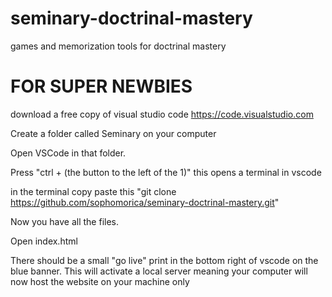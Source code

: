 # seminary-doctrinal-mastery
games and memorization tools for doctrinal mastery

# FOR SUPER NEWBIES

download a free copy of visual studio code https://code.visualstudio.com

Create a folder called Seminary on your computer  

Open VSCode in that folder. 

Press "ctrl + (the button to the left of the 1)" this opens a terminal in vscode

in the terminal copy paste this "git clone https://github.com/sophomorica/seminary-doctrinal-mastery.git"

Now you have all the files. 

Open index.html

There should be a small "go live" print in the bottom right of vscode on the blue banner. This will activate a local server meaning your computer will now host the website on your machine only
